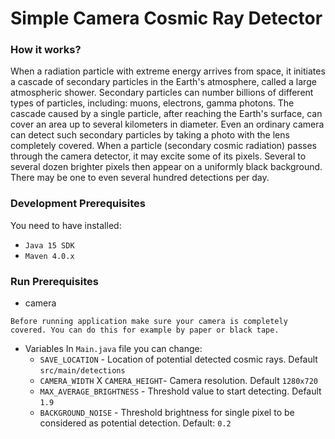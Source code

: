 # Simple Camera Cosmic Ray Detector
### How it works?
When a radiation particle with extreme energy  arrives from space, it initiates a cascade of secondary particles in the Earth's atmosphere, called a large atmospheric shower. Secondary particles can number billions of different types of particles, including: muons, electrons, gamma photons. The cascade caused by a single particle, after reaching the Earth's surface, can cover an area up to several kilometers in diameter. Even an ordinary camera can detect such secondary particles by taking a photo with the lens completely covered. When a particle (secondary cosmic radiation) passes through the camera detector, it may excite some of its pixels. Several to several dozen brighter pixels then appear on a uniformly black background. There may be one to even several hundred detections per day.
### Development Prerequisites
You need to have installed:
* ```Java 15 SDK ```
* ```Maven 4.0.x```
### Run Prerequisites
* camera

`Before running application make sure your camera is completely covered.
    You can do this for example by paper or black tape.`
* Variables
In `Main.java` file you can change:
    - `SAVE_LOCATION` - Location of potential detected cosmic rays. Default `src/main/detections`
    - `CAMERA_WIDTH` X `CAMERA_HEIGHT`- Camera resolution. Default `1280x720`
    - `MAX_AVERAGE_BRIGHTNESS` - Threshold value to start detecting. Default `1.9`
    - `BACKGROUND_NOISE` - Threshold brightness for single pixel to be considered as potential detection. Default: `0.2`
